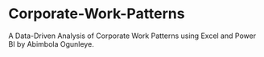 # Corporate-Work-Patterns
A Data-Driven Analysis of Corporate Work Patterns using Excel and Power BI by Abimbola Ogunleye.
